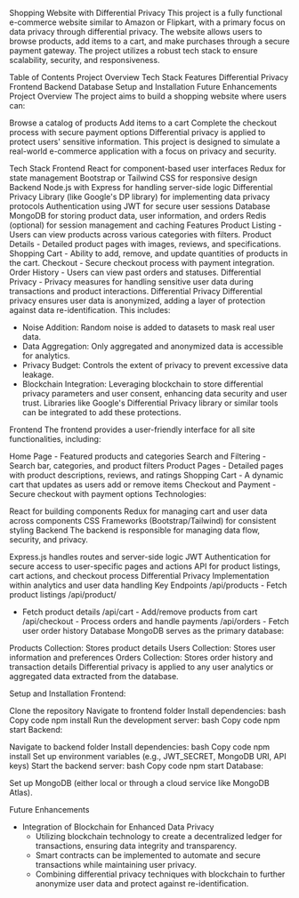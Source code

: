 Shopping Website with Differential Privacy
This project is a fully functional e-commerce website similar to Amazon or Flipkart, with a primary focus on data privacy through differential privacy. The website allows users to browse products, add items to a cart, and make purchases through a secure payment gateway. The project utilizes a robust tech stack to ensure scalability, security, and responsiveness.

Table of Contents
Project Overview
Tech Stack
Features
Differential Privacy
Frontend
Backend
Database
Setup and Installation
Future Enhancements
Project Overview
The project aims to build a shopping website where users can:

Browse a catalog of products
Add items to a cart
Complete the checkout process with secure payment options
Differential privacy is applied to protect users' sensitive information. This project is designed to simulate a real-world e-commerce application with a focus on privacy and security.

Tech Stack
Frontend
React for component-based user interfaces
Redux for state management
Bootstrap or Tailwind CSS for responsive design
Backend
Node.js with Express for handling server-side logic
Differential Privacy Library (like Google's DP library) for implementing data privacy protocols
Authentication using JWT for secure user sessions
Database
MongoDB for storing product data, user information, and orders
Redis (optional) for session management and caching
Features
Product Listing - Users can view products across various categories with filters.
Product Details - Detailed product pages with images, reviews, and specifications.
Shopping Cart - Ability to add, remove, and update quantities of products in the cart.
Checkout - Secure checkout process with payment integration.
Order History - Users can view past orders and statuses.
Differential Privacy - Privacy measures for handling sensitive user data during transactions and product interactions.
Differential Privacy
Differential privacy ensures user data is anonymized, adding a layer of protection against data re-identification. This includes:
- Noise Addition: Random noise is added to datasets to mask real user data.
- Data Aggregation: Only aggregated and anonymized data is accessible for analytics.
- Privacy Budget: Controls the extent of privacy to prevent excessive data leakage.
- Blockchain Integration: Leveraging blockchain to store differential privacy parameters and user consent, enhancing data security and user trust.
Libraries like Google's Differential Privacy library or similar tools can be integrated to add these protections.

Frontend
The frontend provides a user-friendly interface for all site functionalities, including:

Home Page - Featured products and categories
Search and Filtering - Search bar, categories, and product filters
Product Pages - Detailed pages with product descriptions, reviews, and ratings
Shopping Cart - A dynamic cart that updates as users add or remove items
Checkout and Payment - Secure checkout with payment options
Technologies:

React for building components
Redux for managing cart and user data across components
CSS Frameworks (Bootstrap/Tailwind) for consistent styling
Backend
The backend is responsible for managing data flow, security, and privacy.

Express.js handles routes and server-side logic
JWT Authentication for secure access to user-specific pages and actions
API for product listings, cart actions, and checkout process
Differential Privacy Implementation within analytics and user data handling
Key Endpoints
/api/products - Fetch product listings
/api/product/
- Fetch product details
/api/cart - Add/remove products from cart
/api/checkout - Process orders and handle payments
/api/orders - Fetch user order history
Database
MongoDB serves as the primary database:

Products Collection: Stores product details
Users Collection: Stores user information and preferences
Orders Collection: Stores order history and transaction details
Differential privacy is applied to any user analytics or aggregated data extracted from the database.

Setup and Installation
Frontend:

Clone the repository
Navigate to frontend folder
Install dependencies:
bash
Copy code
npm install
Run the development server:
bash
Copy code
npm start
Backend:

Navigate to backend folder
Install dependencies:
bash
Copy code
npm install
Set up environment variables (e.g., JWT_SECRET, MongoDB URI, API keys)
Start the backend server:
bash
Copy code
npm start
Database:

Set up MongoDB (either local or through a cloud service like MongoDB Atlas).

Future Enhancements
- Integration of Blockchain for Enhanced Data Privacy
  - Utilizing blockchain technology to create a decentralized ledger for transactions, ensuring data integrity and transparency.
  - Smart contracts can be implemented to automate and secure transactions while maintaining user privacy.
  - Combining differential privacy techniques with blockchain to further anonymize user data and protect against re-identification.
